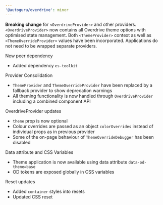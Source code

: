```yaml
---
'@autoguru/overdrive': minor
---
```


**Breaking change** for `<OverdriveProvider>` and other providers.
`<OverdriveProvider>` now contains all Overdrive theme options with optimised
state management. Both `<ThemeProvider>` context as well as
`<ThemeOverrideProvider>` values have been incorporated. Applications do not
need to be wrapped separate providers.

New peer dependency

- Added dependency `es-toolkit`

Provider Consolidation

- `ThemeProvider` and `ThemeOverrideProvider` have been replaced by a fallback
  provider to show deprecation warnings
- All theming functionality is now handled through `OverdriveProvider` including
  a combined component API

OverdriveProvider updates

- `theme` prop is now optional
- Colour overrides are passed as an object `colorOverrides` instead of
  individual props as in previous provider
- Some of the on-page behaviour of `ThemeOverrideDebugger` has been disabled

Data attribute and CSS Variables

- Theme application is now available using data attribute `data-od-theme=base`
- OD tokens are exposed globally in CSS variables

Reset updates

- Added `container` styles into resets
- Updated CSS reset
